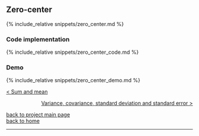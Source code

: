 ## Zero-center
{% include_relative snippets/zero_center.md %}

### Code implementation
{% include_relative snippets/zero_center_code.md %}

### Demo
{% include_relative snippets/zero_center_demo.md %}


[< Sum and mean](./sum_and_mean.md)

<div style="text-align: right">
<a href="https://matt-a-bennett.github.io/stats_from_scratch/var_covar_stddev_stderr.html">Variance, covariance, standard deviation and standard error ></a>
</div>

[back to project main page](./stats_from_scratch.md)\
[back to home](../index.md)

---
<script src="https://utteranc.es/client.js"
        repo="Matt-A-Bennett/Matt-A-Bennett.github.io"
        issue-term="https://matt-a-bennett.github.io/stats_from_scratch/zero_center_and_zscore.html"
        theme="github-light"
        crossorigin="anonymous"
        async>
</script>

